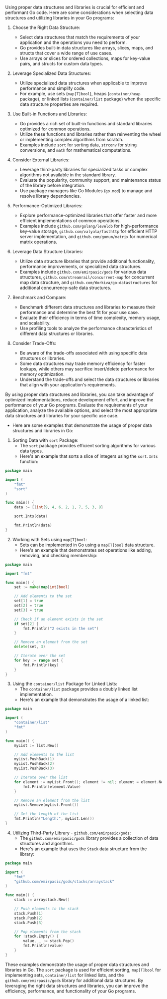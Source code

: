 Using proper data structures and libraries is crucial for efficient and performant Go code. Here are some considerations when selecting data structures and utilizing libraries in your Go programs:

1. Choose the Right Data Structure:
   - Select data structures that match the requirements of your application and the operations you need to perform.
   - Go provides built-in data structures like arrays, slices, maps, and structs that cover a wide range of use cases.
   - Use arrays or slices for ordered collections, maps for key-value pairs, and structs for custom data types.

2. Leverage Specialized Data Structures:
   - Utilize specialized data structures when applicable to improve performance and simplify code.
   - For example, use sets (`map[T]bool`), heaps (`container/heap` package), or linked lists (`container/list` package) when the specific data structure properties are required.

3. Use Built-in Functions and Libraries:
   - Go provides a rich set of built-in functions and standard libraries optimized for common operations.
   - Utilize these functions and libraries rather than reinventing the wheel or implementing complex algorithms from scratch.
   - Examples include `sort` for sorting data, `strconv` for string conversions, and `math` for mathematical computations.

4. Consider External Libraries:
   - Leverage third-party libraries for specialized tasks or complex algorithms not available in the standard library.
   - Evaluate the popularity, community support, and maintenance status of the library before integration.
   - Use package managers like Go Modules (`go.mod`) to manage and resolve library dependencies.

5. Performance-Optimized Libraries:
   - Explore performance-optimized libraries that offer faster and more efficient implementations of common operations.
   - Examples include `github.com/golang/leveldb` for high-performance key-value storage, `github.com/valyala/fasthttp` for efficient HTTP server implementation, and `github.com/gonum/matrix` for numerical matrix operations.

6. Leverage Data Structure Libraries:
   - Utilize data structure libraries that provide additional functionality, performance improvements, or specialized data structures.
   - Examples include `github.com/emirpasic/gods` for various data structures, `github.com/streamrail/concurrent-map` for concurrent map data structure, and `github.com/Workiva/go-datastructures` for additional concurrency-safe data structures.

7. Benchmark and Compare:
   - Benchmark different data structures and libraries to measure their performance and determine the best fit for your use case.
   - Evaluate their efficiency in terms of time complexity, memory usage, and scalability.
   - Use profiling tools to analyze the performance characteristics of different data structures or libraries.

8. Consider Trade-Offs:
   - Be aware of the trade-offs associated with using specific data structures or libraries.
   - Some data structures may trade memory efficiency for faster lookups, while others may sacrifice insert/delete performance for memory optimization.
   - Understand the trade-offs and select the data structures or libraries that align with your application's requirements.

By using proper data structures and libraries, you can take advantage of optimized implementations, reduce development effort, and improve the performance of your Go programs. Evaluate the requirements of your application, analyze the available options, and select the most appropriate data structures and libraries for your specific use case.

- Here are some examples that demonstrate the usage of proper data structures and libraries in Go:

1. Sorting Data with `sort` Package:
   - The `sort` package provides efficient sorting algorithms for various data types.
   - Here's an example that sorts a slice of integers using the `sort.Ints` function:

```go
package main

import (
	"fmt"
	"sort"
)

func main() {
	data := []int{9, 4, 6, 2, 1, 7, 5, 3, 8}

	sort.Ints(data)

	fmt.Println(data)
}
```

2. Working with Sets using `map[T]bool`:
   - Sets can be implemented in Go using a `map[T]bool` data structure.
   - Here's an example that demonstrates set operations like adding, removing, and checking membership:

```go
package main

import "fmt"

func main() {
	set := make(map[int]bool)

	// Add elements to the set
	set[1] = true
	set[2] = true
	set[3] = true

	// Check if an element exists in the set
	if set[2] {
		fmt.Println("2 exists in the set")
	}

	// Remove an element from the set
	delete(set, 3)

	// Iterate over the set
	for key := range set {
		fmt.Println(key)
	}
}
```

3. Using the `container/list` Package for Linked Lists:
   - The `container/list` package provides a doubly linked list implementation.
   - Here's an example that demonstrates the usage of a linked list:

```go
package main

import (
	"container/list"
	"fmt"
)

func main() {
	myList := list.New()

	// Add elements to the list
	myList.PushBack(1)
	myList.PushBack(2)
	myList.PushBack(3)

	// Iterate over the list
	for element := myList.Front(); element != nil; element = element.Next() {
		fmt.Println(element.Value)
	}

	// Remove an element from the list
	myList.Remove(myList.Front())

	// Get the length of the list
	fmt.Println("Length:", myList.Len())
}
```

4. Utilizing Third-Party Library - `github.com/emirpasic/gods`:
   - The `github.com/emirpasic/gods` library provides a collection of data structures and algorithms.
   - Here's an example that uses the `Stack` data structure from the library:

```go
package main

import (
	"fmt"
	"github.com/emirpasic/gods/stacks/arraystack"
)

func main() {
	stack := arraystack.New()

	// Push elements to the stack
	stack.Push(1)
	stack.Push(2)
	stack.Push(3)

	// Pop elements from the stack
	for !stack.Empty() {
		value, _ := stack.Pop()
		fmt.Println(value)
	}
}
```

These examples demonstrate the usage of proper data structures and libraries in Go. The `sort` package is used for efficient sorting, `map[T]bool` for implementing sets, `container/list` for linked lists, and the `github.com/emirpasic/gods` library for additional data structures. By leveraging the right data structures and libraries, you can improve the efficiency, performance, and functionality of your Go programs.